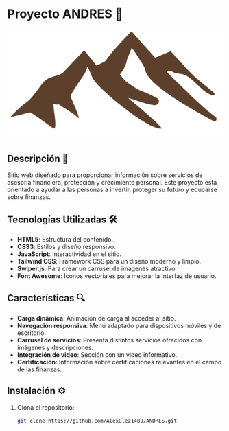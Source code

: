 # Proyecto ANDRES 🚀

![Logo del Proyecto](assets/img/logo.png) <!-- Asegúrate de que la ruta de la imagen sea correcta -->

## Descripción 🌟
Sitio web diseñado para proporcionar información sobre servicios de asesoría financiera, protección y crecimiento personal. Este proyecto está orientado a ayudar a las personas a invertir, proteger su futuro y educarse sobre finanzas.

## Tecnologías Utilizadas 🛠️

- **HTML5**: Estructura del contenido.
- **CSS3**: Estilos y diseño responsivo.
- **JavaScript**: Interactividad en el sitio.
- **Tailwind CSS**: Framework CSS para un diseño moderno y limpio.
- **Swiper.js**: Para crear un carrusel de imágenes atractivo.
- **Font Awesome**: Iconos vectoriales para mejorar la interfaz de usuario.

## Características 🔍

- **Carga dinámica**: Animación de carga al acceder al sitio.
- **Navegación responsiva**: Menú adaptado para dispositivos móviles y de escritorio.
- **Carrusel de servicios**: Presenta distintos servicios ofrecidos con imágenes y descripciones.
- **Integración de video**: Sección con un video informativo.
- **Certificación**: Información sobre certificaciones relevantes en el campo de las finanzas.

## Instalación ⚙️

1. Clona el repositorio:

   ```bash
   git clone https://github.com/AlexGlez1489/ANDRES.git
